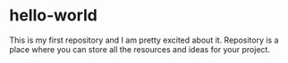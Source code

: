 # hello-world
This is my first repository and I am pretty excited about it. Repository is a place where you can store all the resources and ideas for your project.
